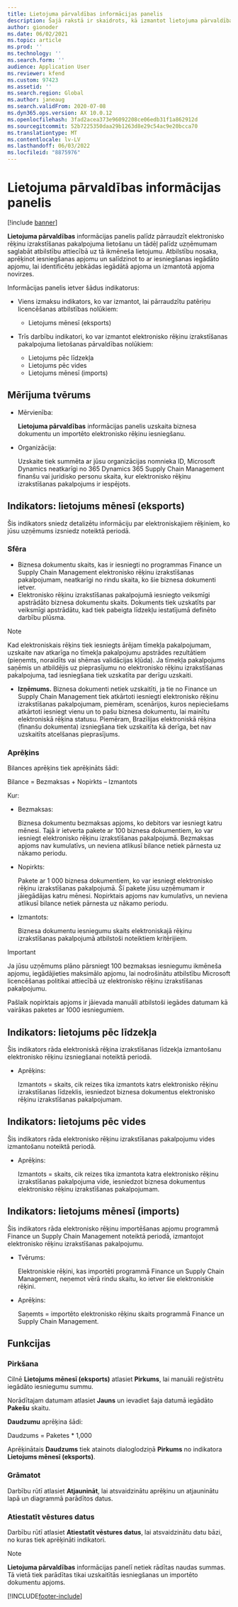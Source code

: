```yaml
---
title: Lietojuma pārvaldības informācijas panelis
description: Šajā rakstā ir skaidrots, kā izmantot lietojuma pārvaldības paneli, lai uzraudzītu elektronisko rēķinu izrakstīšanas pakalpojuma lietošanu un saglabātu to atbilstību.
author: gionoder
ms.date: 06/02/2021
ms.topic: article
ms.prod: ''
ms.technology: ''
ms.search.form: ''
audience: Application User
ms.reviewer: kfend
ms.custom: 97423
ms.assetid: ''
ms.search.region: Global
ms.author: janeaug
ms.search.validFrom: 2020-07-08
ms.dyn365.ops.version: AX 10.0.12
ms.openlocfilehash: 3fad2acea373e96092208ce06edb31f1a862912d
ms.sourcegitcommit: 52b7225350daa29b1263d8e29c54ac9e20bcca70
ms.translationtype: MT
ms.contentlocale: lv-LV
ms.lasthandoff: 06/03/2022
ms.locfileid: "8875976"
---
```

# <a name="usage-management-dashboard"></a>Lietojuma pārvaldības informācijas panelis

[!include [banner](../includes/banner.md)]

**Lietojuma pārvaldības** informācijas panelis palīdz pārraudzīt elektronisko rēķinu izrakstīšanas pakalpojuma lietošanu un tādēļ palīdz uzņēmumam saglabāt atbilstību attiecībā uz tā ikmēneša lietojumu. Atbilstību nosaka, aprēķinot iesniegšanas apjomu un salīdzinot to ar iesniegšanas iegādāto apjomu, lai identificētu jebkādas iegādātā apjoma un izmantotā apjoma novirzes.

Informācijas panelis ietver šādus indikatorus:

- Viens izmaksu indikators, ko var izmantot, lai pārraudzītu patēriņu licencēšanas atbilstības nolūkiem:

    - Lietojums mēnesī (eksports)

- Trīs darbību indikatori, ko var izmantot elektronisko rēķinu izrakstīšanas pakalpojuma lietošanas pārvaldības nolūkiem:

    - Lietojums pēc līdzekļa
    - Lietojums pēc vides
    - Lietojums mēnesī (imports)

## <a name="measurement-scope"></a>Mērījuma tvērums

- Mērvienība: 

    **Lietojuma pārvaldības** informācijas panelis uzskaita biznesa dokumentu un importēto elektronisko rēķinu iesniegšanu.

- Organizācija: 

    Uzskaite tiek summēta ar jūsu organizācijas nomnieka ID, Microsoft Dynamics neatkarīgi no 365 Dynamics 365 Supply Chain Management finanšu vai juridisko personu skaita, kur elektronisko rēķinu izrakstīšanas pakalpojums ir iespējots.


## <a name="indicator-usage-per-month-export"></a>Indikators: lietojums mēnesī (eksports)

Šis indikators sniedz detalizētu informāciju par elektroniskajiem rēķiniem, ko jūsu uzņēmums izsniedz noteiktā periodā.

### <a name="scope"></a>Sfēra
- Biznesa dokumentu skaits, kas ir iesniegti no programmas Finance un Supply Chain Management elektronisko rēķinu izrakstīšanas pakalpojumam, neatkarīgi no rindu skaita, ko šie biznesa dokumenti ietver.
- Elektronisko rēķinu izrakstīšanas pakalpojumā iesniegto veiksmīgi apstrādāto biznesa dokumentu skaits. Dokuments tiek uzskatīts par veiksmīgi apstrādātu, kad tiek pabeigta līdzekļu iestatījumā definēto darbību plūsma.

> [!NOTE]
> Kad elektroniskais rēķins tiek iesniegts ārējam tīmekļa pakalpojumam, uzskaite nav atkarīga no tīmekļa pakalpojumu apstrādes rezultātiem (pieņemts, noraidīts vai shēmas validācijas kļūda). Ja tīmekļa pakalpojums saņēmis un atbildējis uz pieprasījumu no elektronisko rēķinu izrakstīšanas pakalpojuma, tad iesniegšana tiek uzskatīta par derīgu uzskaiti.

- **Izņēmums.** Biznesa dokumenti netiek uzskaitīti, ja tie no Finance un Supply Chain Management tiek atkārtoti iesniegti elektronisko rēķinu izrakstīšanas pakalpojumam, piemēram, scenārijos, kuros nepieciešams atkārtoti iesniegt vienu un to pašu biznesa dokumentu, lai mainītu elektroniskā rēķina statusu. Piemēram, Brazīlijas elektroniskā rēķina (finanšu dokumenta) izsniegšana tiek uzskaitīta kā derīga, bet nav uzskaitīts atcelšanas pieprasījums.


### <a name="calculation"></a>Aprēķins

Bilances aprēķins tiek aprēķināts šādi:

Bilance = Bezmaksas + Nopirkts – Izmantots

Kur:

- Bezmaksas:
  
    Biznesa dokumentu bezmaksas apjoms, ko debitors var iesniegt katru mēnesi. Tajā ir ietverta pakete ar 100 biznesa dokumentiem, ko var iesniegt elektronisko rēķinu izrakstīšanas pakalpojumā. Bezmaksas apjoms nav kumulatīvs, un neviena atlikusī bilance netiek pārnesta uz nākamo periodu.
  
- Nopirkts:
  
    Pakete ar 1 000 biznesa dokumentiem, ko var iesniegt elektronisko rēķinu izrakstīšanas pakalpojumā. Šī pakete jūsu uzņēmumam ir jāiegādājas katru mēnesi. Nopirktais apjoms nav kumulatīvs, un neviena atlikusī bilance netiek pārnesta uz nākamo periodu.
  
- Izmantots: 

    Biznesa dokumentu iesniegumu skaits elektroniskajā rēķinu izrakstīšanas pakalpojumā atbilstoši noteiktiem kritērijiem.
   
> [!IMPORTANT]
> Ja jūsu uzņēmums plāno pārsniegt 100 bezmaksas iesniegumu ikmēneša apjomu, iegādājieties maksimālo apjomu, lai nodrošinātu atbilstību Microsoft licencēšanas politikai attiecībā uz elektronisko rēķinu izrakstīšanas pakalpojumu.
>
> Pašlaik nopirktais apjoms ir jāievada manuāli atbilstoši iegādes datumam kā vairākas paketes ar 1000 iesniegumiem.

## <a name="indicator-usage-by-feature"></a>Indikators: lietojums pēc līdzekļa

Šis indikators rāda elektroniskā rēķina izrakstīšanas līdzekļa izmantošanu elektronisko rēķinu izsniegšanai noteiktā periodā.

- Aprēķins:
  
    Izmantots = skaits, cik reizes tika izmantots katrs elektronisko rēķinu izrakstīšanas līdzeklis, iesniedzot biznesa dokumentus elektronisko rēķinu izrakstīšanas pakalpojumam.

## <a name="indicator-usage-by-environment"></a>Indikators: lietojums pēc vides

Šis indikators rāda elektronisko rēķinu izrakstīšanas pakalpojumu vides izmantošanu noteiktā periodā.

- Aprēķins:
    
    Izmantots = skaits, cik reizes tika izmantota katra elektronisko rēķinu izrakstīšanas pakalpojuma vide, iesniedzot biznesa dokumentus elektronisko rēķinu izrakstīšanas pakalpojumam.

## <a name="indicator-usage-per-month-import"></a>Indikators: lietojums mēnesī (imports)

Šis indikators rāda elektronisko rēķinu importēšanas apjomu programmā Finance un Supply Chain Management noteiktā periodā, izmantojot elektronisko rēķinu izrakstīšanas pakalpojumu.

- Tvērums:

    Elektroniskie rēķini, kas importēti programmā Finance un Supply Chain Management, neņemot vērā rindu skaitu, ko ietver šie elektroniskie rēķini.

- Aprēķins:

    Saņemts = importēto elektronisko rēķinu skaits programmā Finance un Supply Chain Management.

## <a name="functions"></a>Funkcijas
### <a name="purchase"></a>Pirkšana

Cilnē **Lietojums mēnesī (eksports)** atlasiet **Pirkums**, lai manuāli reģistrētu iegādāto iesniegumu summu.

Norādītajam datumam atlasiet **Jauns** un ievadiet šaja datumā iegādāto **Pakešu** skaitu.

**Daudzumu** aprēķina šādi:

Daudzums = Paketes * 1,000

Aprēķinātais **Daudzums** tiek atainots dialoglodziņā **Pirkums** no indikatora **Lietojums mēnesī (eksports)**.

### <a name="update"></a>Grāmatot

Darbību rūtī atlasiet **Atjaunināt**, lai atsvaidzinātu aprēķinu un atjauninātu lapā un diagrammā parādītos datus.

### <a name="reset-history-data"></a>Atiestatīt vēstures datus

Darbību rūtī atlasiet **Atiestatīt vēstures datus**, lai atsvaidzinātu datu bāzi, no kuras tiek aprēķināti indikatori.




> [!NOTE]
> **Lietojuma pārvaldības** informācijas panelī netiek rādītas naudas summas. Tā vietā tiek parādītas tikai uzskaitītās iesniegšanas un importēto dokumentu apjoms.

[!INCLUDE[footer-include](../../includes/footer-banner.md)]
